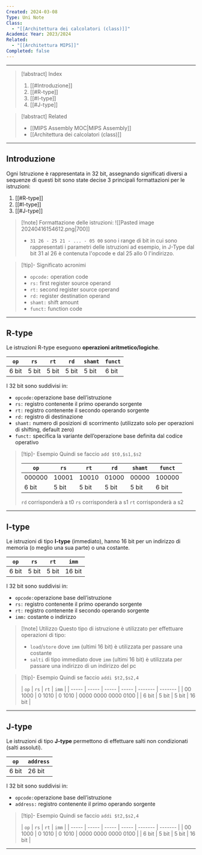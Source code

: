 ```yaml
---
Created: 2024-03-08
Type: Uni Note
Class:
  - "[[Architettura dei calcolatori (class)]]"
Academic Year: 2023/2024
Related:
  - "[[Architettura MIPS]]"
Completed: false
---
```

---

>[!abstract] Index
>1. [[#Introduzione]]
>2. [[#R-type]]
>3. [[#I-type]]
>4. [[#J-type]]

>[!abstract] Related
>- [[MIPS Assembly MOC|MIPS Assembly]]
>- [[Architettura dei calcolatori (class)]]

---
## Introduzione
Ogni Istruzione è rappresentata in 32 bit, assegnando significati diversi a sequenze di questi bit sono state decise 3 principali formattazioni per le istruzioni:
1. [[#R-type]]
2. [[#I-type]]
3. [[#J-type]]

>[!note] Formattazione delle istruzioni:
>![[Pasted image 20240416154612.png|700]]
>- `31 26 - 25 21 - ... - 05 00`  sono i range di bit in cui sono rappresentati i parametri delle istruzioni ad esempio, in J-Type dal bit 31 al 26 è contenuta l'opcode e dal 25 allo 0 l'indirizzo.

>[!tip]- Significato acronimi
>- `opcode:` operation code
>- `rs:` first register source operand
>- `rt:` second register source operand
>- `rd:` register destination operand 
>- `shamt:` shift amount
>- `funct:` function code

---
## R-type

Le istruzioni R-type eseguono **operazioni aritmetico/logiche**.

| `op`  | `rs`  | `rt`  | `rd`  | `shamt` | `funct` |
| ----- | ----- | ----- | ----- | ------- | ------- |
| 6 bit | 5 bit | 5 bit | 5 bit | 5 bit   | 6 bit   |

I 32 bit sono suddivisi in:
- `opcode:`operazione base dell’istruzione
- `rs:` registro contenente il primo operando sorgente
- `rt:` registro contenente il secondo operando sorgente
- `rd:` registro di destinazione
- `shamt:` numero di posizioni di scorrimento (utilizzato solo per operazioni di shifting, default zero)
- `funct:` specifica la variante dell’operazione base definita dal codice operativo

>[!tip]- Esempio
>Quindi se faccio `add $t0,$s1,$s2`
>
>| `op`  | `rs`  | `rt`  | `rd`  | `shamt` | `funct` |
>| ----- | ----- | ----- | ----- | ------- | ------- |
>| 000000 | 10001 | 10010 | 01000 | 00000 | 100000 |
>| 6 bit | 5 bit | 5 bit | 5 bit | 5 bit   | 6 bit   |
>
>`rd` corrisponderà a t0
>`rs` corrisponderà a s1
>`rt` corrisponderà a s2

---
## I-type

Le istruzioni di tipo **I-type** (immediato), hanno 16 bit per un indirizzo di memoria (o meglio una sua parte) o una costante.

| `op`  | `rs`  | `rt`  | `imm`  |
| ----- | ----- | ----- | ------ |
| 6 bit | 5 bit | 5 bit | 16 bit |

I 32 bit sono suddivisi in:
- `opcode:`operazione base dell’istruzione
- `rs:` registro contenente il primo operando sorgente
- `rt:` registro contenente il secondo operando sorgente
- `imm:` costante o indirizzo

>[!note] Utilizzo
>Questo tipo di istruzione è utilizzato per effettuare operazioni di tipo:
>- `load`/`store` dove `imm` (ultimi 16 bit) è utilizzata per passare una costante
>- `salti` di tipo immediato dove `imm` (ultimi 16 bit) è utilizzata per passare una indirizzo di un indirizzo del pc

>[!tip]- Esempio
>Quindi se faccio `addi $t2,$s2,4`
>
>| `op`  | `rs`  | `rt` | `imm` |
>| ----- | ----- | ----- | ----- | ------- | ------- |
>| 00 1000 | 0 1010 | 0 1010 | 0000 0000 0000 0100 |
>| 6 bit | 5 bit | 5 bit | 16 bit  |

---
## J-type

Le istruzioni di tipo **J-type** permettono di effettuare salti non condizionati (salti assoluti).

| `op`  | `address` |
| ----- | --------- |
| 6 bit | 26 bit    |

I 32 bit sono suddivisi in:
- `opcode:`operazione base dell’istruzione
- `address:` registro contenente il primo operando sorgente

>[!tip]- Esempio
>Quindi se faccio `addi $t2,$s2,4`
>
>| `op`  | `rs`  | `rt` | `imm` |
>| ----- | ----- | ----- | ----- | ------- | ------- |
>| 00 1000 | 0 1010 | 0 1010 | 0000 0000 0000 0100 |
>| 6 bit | 5 bit | 5 bit | 16 bit  |

---